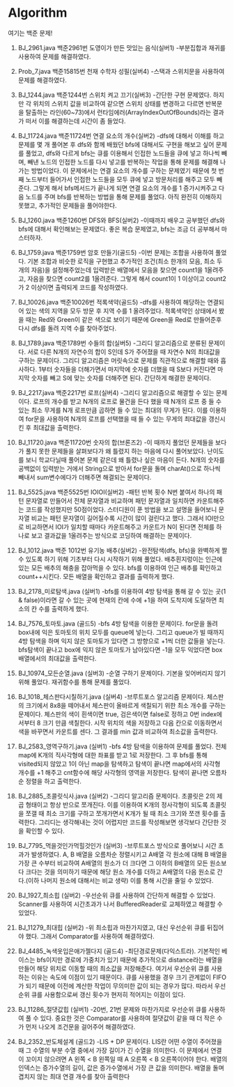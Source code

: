 # Algorithm
여기는 백준 문제!

1. BJ_2961.java 백준2961번 도영이가 만든 맛있는 음식(실버1)
-부분집합과 재귀를 사용하여 문제를 해결하였다.

2. Prob_7.java 백준15815번 천재 수학자 성필(실버4)
-스택과 스위치문을 사용하여 문제를 해결하였다.

3. BJ_1244.java 백준1244번 스위치 켜고 끄기(실버3)
-간단한 구현 문제였다. 하지만 각 위치의 스위치 값을 비교하여 같으면 스위치 상태를 변경하고 다르면 반복문을 탈출하는 라인(60~73)에서 런타임에러(ArrayIndexOutOfBounds)라는 결과가 떠서 이를 해결하는데 시간이 좀 들었다.

4. BJ_11724.java 백준11724번 연결 요소의 개수(실버2)
-dfs에 대해서 이해를 하고 문제를 몇 개 풀어본 후 dfs와 함께 배웠던 bfs에 대해서도 구현을 해보고 싶어 문제를 풀었고, dfs와 다르게 bfs는 큐를 이용해서 인접한 노드들을 큐에 넣고 하나씩 빼며, 빼낸 노드의 인접한 노드를 다시 넣고를 반복하는 작업을 통해 문제를 해결해 나가는 방법이었다. 이 문제에서는 연결 요소의 개수를 구하는 문제였기 때문에 첫 번째 노드부터 들어가서 인접한 노드들을 모두 큐에 넣고 방문처리를 해주고 모두 빼준다. 그렇게 해서 bfs메서드가 끝나게 되면 연결 요소의 개수를 1 증가시켜주고 다음 노드를 주며 bfs를 반복하는 방법을 통해 문제를 풀었다. 아직 완전히 이해하지 못했고, 추가적인 문제들을 풀어야한다.

5. BJ_1260.java 백준1260번 DFS와 BFS(실버2)
-이때까지 배우고 공부했던 dfs와 bfs에 대해서 확인해보는 문제였다. 좋은 복습 문제였고, bfs는 조금 더 공부해서 마스터하자.

6. BJ_1759.java 백준1759번 암호 만들기(골드5)
-이번 문제는 조합을 사용하여 풀었다. 기본 조합과 비슷한 로직을 구현했고 추가적인 조건(최소 한개의 모음, 최소 두개의 자음)을 설정해주었는데 입력받은 배열에서 모음을 찾으면 count1을 1올려주고, 자음을 찾으면 count2를 1올려준다. 그렇게 해서 count1이 1 이상이고 count2가 2 이상이면 출력되게 코드를 작성하였다.

7. BJ_10026.java 백준10026번 적록색약(골드5)
-dfs를 사용하여 해당하는 연결되어 있는 색의 지역을 모두 방문 후 지역 수를 1 올려주었다. 적록색약인 상태에서 봤을 때는 Red와 Green이 같은 색으로 보이기 때문에 Green을 Red로 만들어준후 다시 dfs를 돌려 지역 수를 찾아주었다.

8. BJ_1789.java 백준1789번 수들의 합(실버5)
-그리디 알고리즘으로 분류된 문제이다. 서로 다른 N개의 자연수의 합이 S인데 S가 주어졌을 때 자연수 N의 최대값을 구하는 문제이다. 그리디 알고리즘은 머릿속으로 문제를 직관적으로 해결할 때와 흡사하다. 1부터 숫자들을 더해가면서 마지막에 숫자를 더했을 때 S보다 커진다면 마지막 숫자를 빼고 S에 맞는 숫자를 더해주면 된다. 간단하게 해결한 문제이다.

9. BJ_2217.java 백준2217번 로프(실버4)
-그리디 알고리즘으로 해결할 수 있는 문제이다. 로프의 개수를 받고 N개의 로프로 물건을 든다 했을 때 N개의 로프 중 들 수 있는 최소 무게를 N개 로프만큼 곱하면 들 수 있는 최대의 무게가 된다. 이를 이용하여 for문을 사용하여 N개의 로프를 선택했을 때 들 수 있는 무게의 최대값을 갱신시킨 후 최대값을 출력한다.

10. BJ_11720.java 백준11720번 숫자의 합(브론즈2)
-이 때까지 풀었던 문제들을 보다가 풀지 못한 문제들을 살펴보다가 왜 틀렸지 하는 마음에 다시 풀어보았다. 난이도를 보니 학교다닐때 풀어본 문제 같은데 왜 틀렸나 싶은 마음이 든다. N개의 숫자를 공백없이 입력받는 거에서 String으로 받아서 for문을 돌며 charAt()으로 하나씩 빼내서 sum변수에다가 더해주면 해결되는 문제이다.

11. BJ_5525.java 백준5525번 IOIOI(실버2)
-패턴 반복 횟수 N번 붙여서 하나의 패턴 문자열로 만들어서 전체 문자열과 비교하며 패턴 문자열과 일치하면 카운트해주는 코드를 작성했지만 50점이었다. 스터디원이 푼 방법을 보고 설명을 들어보니 문자열 비교는 패턴 문자열이 길어질수록 시간이 많이 걸린다고 했다. 그래서 IOI만으로 비교하면서 IOI가 일치할 때마다 카운트해주고 카운트가 N이 된다면 전체를 하나로 보고 결과값을 1올려주는 방식으로 코딩하여 해결하는 문제이다.

12. BJ_1012.java 백준 1012번 유기농 배추(실버2)
-완전탐색(dfs, bfs)을 완벽하게 짤 수 있도록 하기 위해 기초부터 다시 시작하기 위해 풀었다. 배추흰지렁이는 인근에 있는 모든 배추의 해충을 잡아먹을 수 있다. bfs를 이용하여 인근 배추를 확인하고 count++시킨다. 모든 배열을 확인하고 결과를 출력하게 했다.

13. BJ_2178_미로탐색.java (실버1)
-bfs를 이용하여 4방 탐색을 통해 갈 수 있는 곳(1 & false)이라면 갈 수 있는 곳에 현재의 칸에 수에 +1을 하여 도착지에 도달하면 최소의 칸 수를 출력하게 했다.

14. BJ_7576_토마토.java (골드5)
-bfs 4방 탐색을 이용한 문제이다. for문을 돌려 box내에 익은 토마토의 위치 모두를 queue에 넣는다. 그리고 queue가 빌 때까지 4방 탐색을 하며 익지 않은 토마토가 있다면 그 방향으로 +1씩 더한 값들을 넣는다. bfs탐색이 끝나고 box에 익지 않은 토마토가 남아있다면 -1을 모두 익었다면 box 배열에서의 최대값을 출력한다.

15. BJ_10974_모든순열.java (실버3)
-순열 구하기 문제이다. 기본을 잊어버리지 않기 위해 풀었다. 재귀함수를 통해 문제를 풀었다.

16. BJ_1018_체스판다시칠하기.java (실버4)
-브루트포스 알고리즘 문제이다. 체스판의 크기에서 8x8을 떼어내서 체스판이 올바르게 색칠되기 위한 최소 개수를 구하는 문제이다. 체스판의 색이 흰색이면 true, 검은색이면 false로 정하고 0번 index에서부터 8 크기 만큼 색칠한다. 시작 위치의 색을 저장하고 다음 칸으로 이동하면서 색을 바꾸면서 카운트를 센다. 그 결과를 min 값과 비교하여 최소값을 출력한다.

17. BJ_2583_영역구하기.java (실버1)
-bfs 4방 탐색을 이용하여 문제를 풀었다. 전체 map에 K개의 직사각형에 대한 좌표를 받고 1로 저장한다. 그 후 bfs를 통해 visited되지 않았고 1이 아닌 map을 탐색하고 탐색이 끝나면 map에서의 사각형 개수를 +1 해주고 cnt함수에 해당 사각형의 영역을 저장한다. 탐색이 끝나면 오름차순 정렬을 하고 출력한다.

18. BJ_2885_초콜릿식사.java (실버2)
-그리디 알고리즘 문제이다. 초콜릿은 2의 제곱 형태이고 항상 반으로 쪼개진다. 이를 이용하여 K개의 정사각형이 되도록 초콜릿을 쪼갤 때 최소 크기를 구하고 쪼개가면서 K개가 될 때 최소 크기와 쪼갠 횟수를 출력한다. 그리디는 생각해내는 것이 어렵지만 코드를 작성해보면 생각보다 간단한 것을 확인할 수 있다.

19. BJ_7795_먹을것인가먹힐것인가 (실버3)
-브루트포스 방식으로 풀어보니 시간 초과가 발생하였다. A, B 배열을 오름차순 정렬시키고 A배열 각 원소에 대해 B 배열을 가장 큰 수부터 비교하여 A배열의 원소가 더 크다면 그 이하의 B배열의 모든 원소보다 크다는 것을 의미하기 때문에 해당 원소 개수를 더하고 A배열의 다음 원소로 간다.(이하 나머지 원소에 대해서는 비교 생략) 이를 통해 시간을 줄일 수 있었다.

20. BJ_1927_최소힙 (실버2)
-우선순위 큐를 사용하여 간단하게 해결할 수 있었다. Scanner를 사용하여 시간초과가 나서 BufferedReader로 교체하였고 해결할 수 있었다.

21. BJ_11279_최대힙 (실버2)
-위 최소힙과 마찬가지였고, 대신 우선순위 큐를 뒤집어야 했다. 그래서 Comparator를 사용하여 해결하였다.

22. BJ_4485_녹색옷입은애가젤다지 (골드4)
-최단경로문제(다익스트라). 기본적인 베이스는 bfs이지만 경로에 가중치가 있기 때문에 추가적으로 distance라는 배열을 만들어 해당 위치로 이동할 때의 최소값을 저장해준다. 여기서 우선순위 큐를 사용하는 이유는 속도에 이점이 있기 때문이다. 큐를 사용했을 경우 크기 관계없이 FIFO가 되기 때문에 이전에 계산한 작업이 무의미한 값이 되는 경우가 많다. 따라서 우선순위 큐를 사용함으로써 갱신 횟수가 현저히 적어지는 이점이 있다.

23. BJ_11286_절댓값힙 (실버1)
-20번, 21번 문제와 마찬가지로 우선순위 큐를 사용하여 풀 수 있다. 중요한 것은 Comparator를 사용하여 절댓값이 같을 때 더 작은 수가 먼저 나오게 조건문을 걸어주어 해결하였다.

24. BJ_2352_반도체설계 (골드2)
-LIS + DP 문제이다. LIS란 어떤 수열이 주어졌을 때 그 수열의 부분 수열 중에서 가장 길이가 긴 수열을 의미한다. 이 문제에서 연결이 꼬이지 않으려면 A 왼쪽 < B 왼쪽일 때 A 오른쪽 < B 오른쪽이어야 한다. 배열의 인덱스는 증가수열의 길이, 값은 증가수열에서 가장 큰 값을 의미한다. 배열을 돌며 겹치지 않는 최대 연결 개수를 찾아 출력한다

















